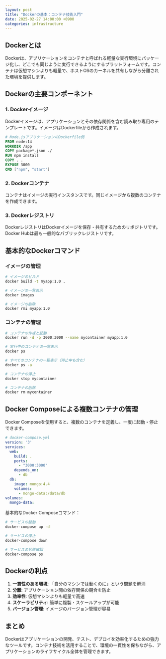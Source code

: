 ```yaml
---
layout: post
title: "Dockerの基本：コンテナ技術入門"
date: 2025-02-27 14:00:00 +0900
categories: infrastructure
---
```


## Dockerとは

Dockerは、アプリケーションをコンテナと呼ばれる軽量な実行環境にパッケージ化し、どこでも同じように実行できるようにするプラットフォームです。コンテナは仮想マシンよりも軽量で、ホストOSのカーネルを共有しながら分離された環境を提供します。

## Dockerの主要コンポーネント

### 1. Dockerイメージ

Dockerイメージは、アプリケーションとその依存関係を含む読み取り専用のテンプレートです。イメージはDockerfileから作成されます。

```dockerfile
# Node.jsアプリケーションのDockerfile例
FROM node:14
WORKDIR /app
COPY package*.json ./
RUN npm install
COPY . .
EXPOSE 3000
CMD ["npm", "start"]
```

### 2. Dockerコンテナ

コンテナはイメージの実行インスタンスです。同じイメージから複数のコンテナを作成できます。

### 3. Dockerレジストリ

DockerレジストリはDockerイメージを保存・共有するためのリポジトリです。Docker Hubは最も一般的なパブリックレジストリです。

## 基本的なDockerコマンド

### イメージの管理

```bash
# イメージのビルド
docker build -t myapp:1.0 .

# イメージの一覧表示
docker images

# イメージの削除
docker rmi myapp:1.0
```

### コンテナの管理

```bash
# コンテナの作成と起動
docker run -d -p 3000:3000 --name mycontainer myapp:1.0

# 実行中のコンテナの一覧表示
docker ps

# すべてのコンテナの一覧表示（停止中も含む）
docker ps -a

# コンテナの停止
docker stop mycontainer

# コンテナの削除
docker rm mycontainer
```

## Docker Composeによる複数コンテナの管理

Docker Composeを使用すると、複数のコンテナを定義し、一度に起動・停止できます。

```yaml
# docker-compose.yml
version: '3'
services:
  web:
    build: .
    ports:
      - "3000:3000"
    depends_on:
      - db
  db:
    image: mongo:4.4
    volumes:
      - mongo-data:/data/db
volumes:
  mongo-data:
```

基本的なDocker Composeコマンド：

```bash
# サービスの起動
docker-compose up -d

# サービスの停止
docker-compose down

# サービスの状態確認
docker-compose ps
```

## Dockerの利点

1. **一貫性のある環境**: 「自分のマシンでは動くのに」という問題を解消
2. **分離**: アプリケーション間の依存関係の競合を防止
3. **効率性**: 仮想マシンよりも軽量で高速
4. **スケーラビリティ**: 簡単に複製・スケールアップが可能
5. **バージョン管理**: イメージのバージョン管理が容易

## まとめ

Dockerはアプリケーションの開発、テスト、デプロイを効率化するための強力なツールです。コンテナ技術を活用することで、環境の一貫性を保ちながら、アプリケーションのライフサイクル全体を管理できます。
